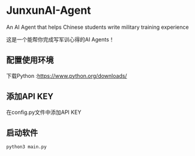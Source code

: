 # JunxunAI-Agent
An AI Agent that helps Chinese students write military training experience

这是一个能帮你完成写军训心得的AI Agents！

## 配置使用环境

下载Python :https://www.python.org/downloads/

## 添加API KEY

在config.py文件中添加API KEY

## 启动软件

```sh
python3 main.py  
```
